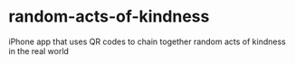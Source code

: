 # random-acts-of-kindness
iPhone app that uses QR codes to chain together random acts of kindness in the real world
